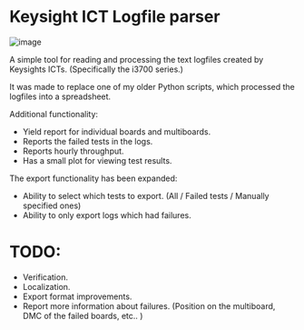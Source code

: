 # Keysight ICT Logfile parser

![image](https://github.com/Sha0S/ICT_log_parser/assets/155308506/2628c041-becc-4539-938a-0a272e2d5a56)


A simple tool for reading and processing the text logfiles created by Keysights ICTs. (Specifically the i3700 series.)

It was made to replace one of my older Python scripts, which processed the logfiles into a spreadsheet.

Additional functionality:
- Yield report for individual boards and multiboards.
- Reports the failed tests in the logs.
- Reports hourly throughput.
- Has a small plot for viewing test results.

The export functionality has been expanded:
- Ability to select which tests to export. (All / Failed tests / Manually specified ones)
- Ability to only export logs which had failures.

# TODO:

- Verification.
- Localization.
- Export format improvements.
- Report more information about failures. (Position on the multiboard, DMC of the failed boards, etc.. )

